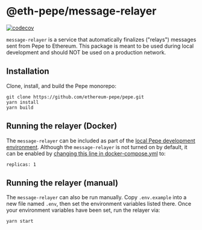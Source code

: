 # @eth-pepe/message-relayer

[![codecov](https://codecov.io/gh/ethereum-pepe/pepe/branch/develop/graph/badge.svg?token=0VTG7PG7YR&flag=message-relayer-tests)](https://codecov.io/gh/ethereum-pepe/pepe)

`message-relayer` is a service that automatically finalizes ("relays") messages sent from Pepe to Ethereum.
This package is meant to be used during local development and should NOT be used on a production network.

## Installation

Clone, install, and build the Pepe monorepo:

```
git clone https://github.com/ethereum-pepe/pepe.git
yarn install
yarn build
```

## Running the relayer (Docker)

The `message-relayer` can be included as part of the [local Pepe development environment](https://community.pepe.io/docs/developers/build/dev-node/).
Although the `message-relayer` is not turned on by default, it can be enabled by [changing this line in docker-compose.yml](https://github.com/ethereum-pepe/pepe/blob/51a527b8e3fe69940fb8c0f5e4aa2e0ae8ee294c/ops/docker-compose.yml#L129) to:

```
replicas: 1
```

## Running the relayer (manual)

The `message-relayer` can also be run manually.
Copy `.env.example` into a new file named `.env`, then set the environment variables listed there.
Once your environment variables have been set, run the relayer via:

```
yarn start
```
